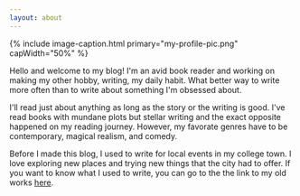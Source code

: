 ```yaml
---
layout: about
---
```


{% include image-caption.html primary="my-profile-pic.png" capWidth="50%" %}

Hello and welcome to my blog! I'm an avid book reader and working on making my other hobby, writing, my daily habit. What better way to write more often than to write about something I'm obsessed about.

I'll read just about anything as long as the story or the writing is good. I've read books with mundane plots but stellar writing and the exact opposite happened on my reading journey. However, my favorate genres have to be contemporary, magical realism, and comedy.

Before I made this blog, I used to write for local events in my college town. I love exploring new places and trying new things that the city had to offer. If you want to know what I used to write, you can go to the the link to my old works <a href="{{ site.dentoniteUrl }}" target="_blank" rel="noopener noreferrer">here</a>.
